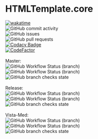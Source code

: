 # HTMLTemplate.core
[![wakatime](https://wakatime.com/badge/github/lameRER/HTMLTemplate.core.svg)](https://wakatime.com/badge/github/lameRER/HTMLTemplate.core)<br>
![GitHub commit activity](https://img.shields.io/github/commit-activity/m/lamerer/htmltemplate.core)<br>
![GitHub issues](https://img.shields.io/github/issues/lamerer/HTMLTemplate.core)<br>
![GitHub pull requests](https://img.shields.io/github/issues-pr/lamerer/HTMLTemplate.core)<br>
[![Codacy Badge](https://app.codacy.com/project/badge/Grade/68435c4e1b184febadead8f02649e986)](https://www.codacy.com/gh/lameRER/HTMLTemplate.core/dashboard?utm_source=github.com&amp;utm_medium=referral&amp;utm_content=lameRER/HTMLTemplate.core&amp;utm_campaign=Badge_Grade)<br>
[![CodeFactor](https://www.codefactor.io/repository/github/lamerer/htmltemplate.core/badge)](https://www.codefactor.io/repository/github/lamerer/htmltemplate.core)<br>
<br>
Master:<br>
![GitHub Workflow Status (branch)](https://img.shields.io/github/workflow/status/lameRER/HTMLTemplate.core/.NET/master)<br>
![GitHub Workflow Status (branch)](https://img.shields.io/github/workflow/status/lameRER/HTMLTemplate.core/CodeQL/master)<br>
![GitHub branch checks state](https://img.shields.io/github/checks-status/lameRER/HTMLTemplate.core/master)<br>
<br>
Release:<br>
![GitHub Workflow Status (branch)](https://img.shields.io/github/workflow/status/lameRER/HTMLTemplate.core/.NET/Release)<br>
![GitHub Workflow Status (branch)](https://img.shields.io/github/workflow/status/lameRER/HTMLTemplate.core/CodeQL/Release)<br>
![GitHub branch checks state](https://img.shields.io/github/checks-status/lameRER/HTMLTemplate.core/Release)<br>
<br>
Vista-Med:<br>
![GitHub Workflow Status (branch)](https://img.shields.io/github/workflow/status/lameRER/HTMLTemplate.core/.NET/Vista-Med)<br>
![GitHub Workflow Status (branch)](https://img.shields.io/github/workflow/status/lameRER/HTMLTemplate.core/CodeQL/Vista-Med)<br>
![GitHub branch checks state](https://img.shields.io/github/checks-status/lameRER/HTMLTemplate.core/Vista-Med)<br>
